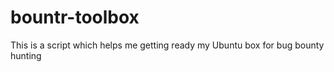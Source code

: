# bountr-toolbox
This is a script which helps me getting ready my Ubuntu box for bug bounty hunting
